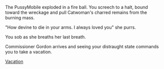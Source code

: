 The PussyMobile exploded in a fire ball. You screech to a halt, bound toward the wreckage
and pull Catwoman's charred remains from the burning mass.

"How devine to die in your arms. I always loved you" she purrs.

You sob as she breaths her last breath.

Commissioner Gordon arrives and seeing your distraught state commands you to take a vacation.

[Vacation](../../../vacation/vacation.md)
